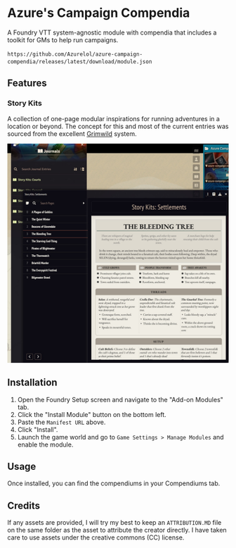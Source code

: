 # Azure's Campaign Compendia

A Foundry VTT system-agnostic module with compendia that includes a toolkit for GMs to help run campaigns.

`https://github.com/Azurelol/azure-campaign-compendia/releases/latest/download/module.json`

## Features

### Story Kits
A collection of one-page modular inspirations for running adventures in a location or beyond. The concept for this
and most of the current entries was sourced from the excellent [Grimwild](https://www.drivethrurpg.com/en/product/507201/grimwild-free-edition) system.

![acc_story_kit.jpg](assets/images/acc_story_kit.jpg)

## Installation

1. Open the Foundry Setup screen and navigate to the "Add-on Modules" tab.
2. Click the "Install Module" button on the bottom left.
3. Paste the `Manifest URL` above.
4. Click "Install".
5. Launch the game world and go to `Game Settings > Manage Modules` and enable the module.

## Usage

Once installed, you can find the compendiums in your Compendiums tab. 

## Credits

If any assets are provided, I will try my best to keep an `ATTRIBUTION.MD` file on the same folder as the asset to attribute the creator directly. I have taken care to use assets under the creative commons (CC) license.

